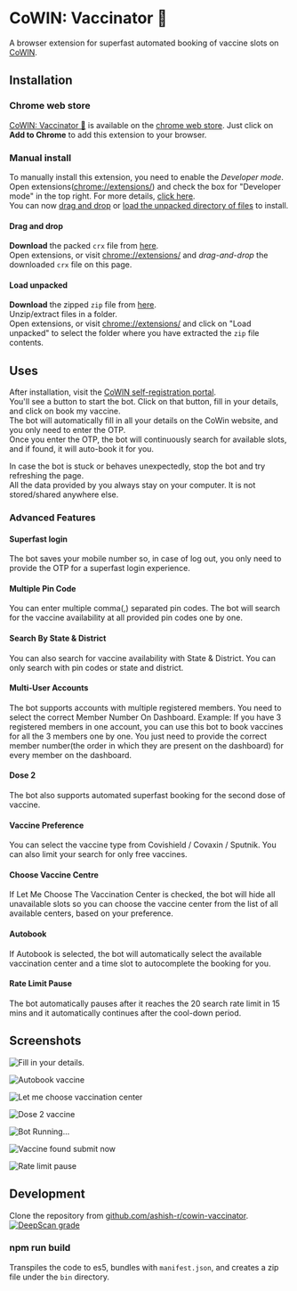 # CoWIN: Vaccinator 💉

A browser extension for superfast automated booking of vaccine slots on [CoWIN](https://selfregistration.cowin.gov.in/).

## Installation

### Chrome web store

[CoWIN: Vaccinator 💉](https://chrome.google.com/webstore/detail/cowin-vaccinator-%F0%9F%92%89/edjhnplefifonpibnpeieioopodfloio) is available on the [chrome web store](https://chrome.google.com/webstore/detail/cowin-vaccinator-%F0%9F%92%89/edjhnplefifonpibnpeieioopodfloio). Just click on **Add to Chrome** to add this extension to your browser.

### Manual install

To manually install this extension, you need to enable the _Developer mode_.
<br/>Open extensions([chrome://extensions/](chrome://extensions/)) and check the box for "Developer mode" in the top right. For more details, [click here](https://developer.chrome.com/docs/extensions/mv3/faq/#faq-dev-01). <br/>
You can now [drag and drop](#drag-and-drop) or [load the unpacked directory of files](#load-unpacked) to install.

#### Drag and drop

**Download** the packed `crx` file from [here](https://raw.githubusercontent.com/ashish-r/cowin-vaccinator/build/bin/cowin-vaccinator.crx). <br/>
Open extensions, or visit [chrome://extensions/](chrome://extensions/) and _drag-and-drop_ the downloaded `crx` file on this page.

#### Load unpacked

**Download** the zipped `zip` file from [here](https://raw.githubusercontent.com/ashish-r/cowin-vaccinator/build/bin/cowin-vaccinator.zip). <br/>
Unzip/extract files in a folder. <br/>
Open extensions, or visit [chrome://extensions/](chrome://extensions/) and click on "Load unpacked" to select the folder where you have extracted the `zip` file contents.

## Uses

After installation, visit the [CoWIN self-registration portal](https://selfregistration.cowin.gov.in/). <br/>You'll see a button to start the bot. Click on that button, fill in your details, and click on book my vaccine. <br/>
The bot will automatically fill in all your details on the CoWin website, and you only need to enter the OTP. <br/>
Once you enter the OTP, the bot will continuously search for available slots, and if found, it will auto-book it for you.

In case the bot is stuck or behaves unexpectedly, stop the bot and try refreshing the page.<br />
All the data provided by you always stay on your computer. It is not stored/shared anywhere else.

### Advanced Features

#### Superfast login
The bot saves your mobile number so, in case of log out, you only need to provide the OTP for a superfast login experience.

#### Multiple Pin Code
You can enter multiple comma(,) separated pin codes. The bot will search for the vaccine availability at all provided pin codes one by one. 

#### Search By State & District
You can also search for vaccine availability with State & District. You can only search with pin codes or state and district.

#### Multi-User Accounts
The bot supports accounts with multiple registered members. You need to select the correct Member Number On Dashboard. Example: If you have 3 registered members in one account, you can use this bot to book vaccines for all the 3 members one by one. You just need to provide the correct member number(the order in which they are present on the dashboard) for every member on the dashboard.

#### Dose 2
The bot also supports automated superfast booking for the second dose of vaccine.

#### Vaccine Preference
You can select the vaccine type from Covishield / Covaxin / Sputnik. You can also limit your search for only free vaccines.

#### Choose Vaccine Centre
If Let Me Choose The Vaccination Center is checked, the bot will hide all unavailable slots so you can choose the vaccine center from the list of all available centers, based on your preference. 

#### Autobook
If Autobook is selected, the bot will automatically select the available vaccination center and a time slot to autocomplete the booking for you.

#### Rate Limit Pause
The bot automatically pauses after it reaches the 20 search rate limit in 15 mins and it automatically continues after the cool-down period.

## Screenshots

![Fill in your details.](https://raw.githubusercontent.com/ashish-r/cowin-vaccinator/main/screenshots/cowin-screenshot-1.jpg)

![Autobook vaccine](https://raw.githubusercontent.com/ashish-r/cowin-vaccinator/main/screenshots/cowin-screenshot-2a.jpg)

![Let me choose vaccination center](https://raw.githubusercontent.com/ashish-r/cowin-vaccinator/main/screenshots/cowin-screenshot-2b.jpg)

![Dose 2 vaccine](https://raw.githubusercontent.com/ashish-r/cowin-vaccinator/main/screenshots/cowin-screenshot-2c.jpg)

![Bot Running...](https://raw.githubusercontent.com/ashish-r/cowin-vaccinator/main/screenshots/cowin-screenshot-3.jpg)

![Vaccine found submit now](https://raw.githubusercontent.com/ashish-r/cowin-vaccinator/main/screenshots/cowin-screenshot-4.jpg)

![Rate limit pause](https://raw.githubusercontent.com/ashish-r/cowin-vaccinator/main/screenshots/cowin-screenshot-5.jpg)

## Development

Clone the repository from [github.com/ashish-r/cowin-vaccinator](https://github.com/ashish-r/cowin-vaccinator). [![DeepScan grade](https://deepscan.io/api/teams/10012/projects/17476/branches/401367/badge/grade.svg)](https://deepscan.io/dashboard#view=project&tid=10012&pid=17476&bid=401367)

### npm run build

Transpiles the code to es5, bundles with `manifest.json`, and creates a zip file under the `bin` directory.
